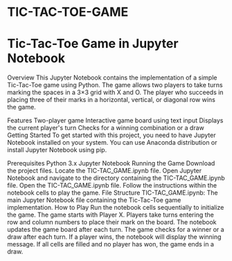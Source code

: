 # TIC-TAC-TOE-GAME
# Tic-Tac-Toe Game in Jupyter Notebook
Overview
This Jupyter Notebook contains the implementation of a simple Tic-Tac-Toe game using Python. The game allows two players to take turns marking the spaces in a 3×3 grid with X and O. The player who succeeds in placing three of their marks in a horizontal, vertical, or diagonal row wins the game.

Features
Two-player game
Interactive game board using text input
Displays the current player's turn
Checks for a winning combination or a draw
Getting Started
To get started with this project, you need to have Jupyter Notebook installed on your system. You can use Anaconda distribution or install Jupyter Notebook using pip.

Prerequisites
Python 3.x
Jupyter Notebook
Running the Game
Download the project files.
Locate the TIC-TAC_GAME.ipynb file.
Open Jupyter Notebook and navigate to the directory containing the TIC-TAC_GAME.ipynb file.
Open the TIC-TAC_GAME.ipynb file.
Follow the instructions within the notebook cells to play the game.
File Structure
TIC-TAC_GAME.ipynb: The main Jupyter Notebook file containing the Tic-Tac-Toe game implementation.
How to Play
Run the notebook cells sequentially to initialize the game.
The game starts with Player X.
Players take turns entering the row and column numbers to place their mark on the board.
The notebook updates the game board after each turn.
The game checks for a winner or a draw after each turn.
If a player wins, the notebook will display the winning message.
If all cells are filled and no player has won, the game ends in a draw.
